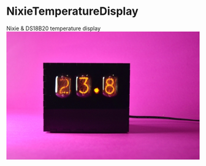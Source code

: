 # NixieTemperatureDisplay
Nixie &amp; DS18B20 temperature display
![Temperature Display](https://github.com/ibuildrockets/NixieTemperatureDisplay/raw/master/images/NixTemp_23_8.JPG)
